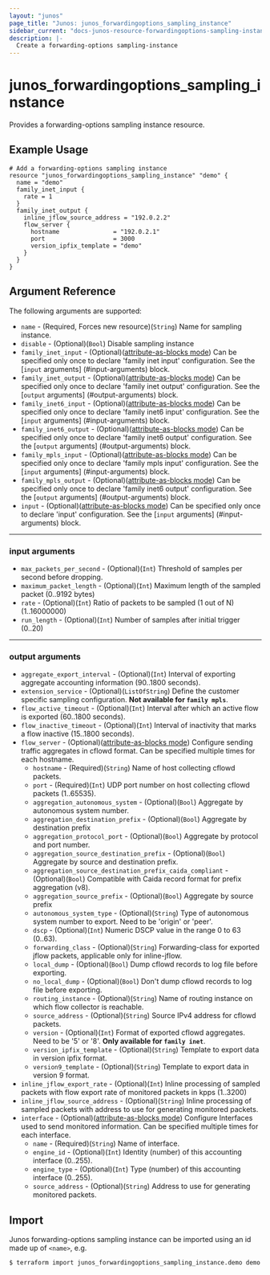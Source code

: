 ```yaml
---
layout: "junos"
page_title: "Junos: junos_forwardingoptions_sampling_instance"
sidebar_current: "docs-junos-resource-forwardingoptions-sampling-instance"
description: |-
  Create a forwarding-options sampling-instance
---
```


# junos_forwardingoptions_sampling_instance

Provides a forwarding-options sampling instance resource.

## Example Usage

```hcl
# Add a forwarding-options sampling instance
resource "junos_forwardingoptions_sampling_instance" "demo" {
  name = "demo"
  family_inet_input {
    rate = 1
  }
  family_inet_output {
    inline_jflow_source_address = "192.0.2.2"
    flow_server {
      hostname               = "192.0.2.1"
      port                   = 3000
      version_ipfix_template = "demo"
    }
  }
}
```

## Argument Reference

The following arguments are supported:

* `name` - (Required, Forces new resource)(`String`) Name for sampling instance.
* `disable` - (Optional)(`Bool`) Disable sampling instance
* `family_inet_input` - (Optional)([attribute-as-blocks mode](https://www.terraform.io/docs/configuration/attr-as-blocks.html)) Can be specified only once to declare 'family inet input' configuration. See the [`input` arguments] (#input-arguments) block.
* `family_inet_output` - (Optional)([attribute-as-blocks mode](https://www.terraform.io/docs/configuration/attr-as-blocks.html)) Can be specified only once to declare 'family inet output' configuration. See the [`output` arguments] (#output-arguments) block.
* `family_inet6_input` - (Optional)([attribute-as-blocks mode](https://www.terraform.io/docs/configuration/attr-as-blocks.html)) Can be specified only once to declare 'family inet6 input' configuration. See the [`input` arguments] (#input-arguments) block.
* `family_inet6_output` - (Optional)([attribute-as-blocks mode](https://www.terraform.io/docs/configuration/attr-as-blocks.html)) Can be specified only once to declare 'family inet6 output' configuration. See the [`output` arguments] (#output-arguments) block.
* `family_mpls_input` - (Optional)([attribute-as-blocks mode](https://www.terraform.io/docs/configuration/attr-as-blocks.html)) Can be specified only once to declare 'family mpls input' configuration. See the [`input` arguments] (#input-arguments) block.
* `family_mpls_output` - (Optional)([attribute-as-blocks mode](https://www.terraform.io/docs/configuration/attr-as-blocks.html)) Can be specified only once to declare 'family inet6 output' configuration. See the [`output` arguments] (#output-arguments) block.
* `input` - (Optional)([attribute-as-blocks mode](https://www.terraform.io/docs/configuration/attr-as-blocks.html)) Can be specified only once to declare 'input' configuration. See the [`input` arguments] (#input-arguments) block.

---

### input arguments

* `max_packets_per_second` - (Optional)(`Int`) Threshold of samples per second before dropping.
* `maximum_packet_length` - (Optional)(`Int`) Maximum length of the sampled packet (0..9192 bytes)
* `rate` - (Optional)(`Int`) Ratio of packets to be sampled (1 out of N) (1..16000000)
* `run_length` - (Optional)(`Int`) Number of samples after initial trigger (0..20)

---

### output arguments

* `aggregate_export_interval` - (Optional)(`Int`) Interval of exporting aggregate accounting information (90..1800 seconds).
* `extension_service` - (Optional)(`ListOfString`) Define the customer specific sampling configuration. **Not available for `family mpls`**.
* `flow_active_timeout` - (Optional)(`Int`) Interval after which an active flow is exported (60..1800 seconds).
* `flow_inactive_timeout` - (Optional)(`Int`) Interval of inactivity that marks a flow inactive (15..1800 seconds).
* `flow_server` - (Optional)([attribute-as-blocks mode](https://www.terraform.io/docs/configuration/attr-as-blocks.html)) Configure sending traffic aggregates in cflowd format. Can be specified multiple times for each hostname.
  * `hostname` - (Required)(`String`) Name of host collecting cflowd packets.
  * `port` - (Required)(`Int`) UDP port number on host collecting cflowd packets (1..65535).
  * `aggregation_autonomous_system` - (Optional)(`Bool`) Aggregate by autonomous system number.
  * `aggregation_destination_prefix` - (Optional)(`Bool`) Aggregate by destination prefix
  * `aggregation_protocol_port` - (Optional)(`Bool`) Aggregate by protocol and port number.
  * `aggregation_source_destination_prefix` - (Optional)(`Bool`) Aggregate by source and destination prefix.
  * `aggregation_source_destination_prefix_caida_compliant` - (Optional)(`Bool`) Compatible with Caida record format for prefix aggregation (v8).
  * `aggregation_source_prefix` - (Optional)(`Bool`) Aggregate by source prefix
  * `autonomous_system_type` - (Optional)(`String`) Type of autonomous system number to export. Need to be 'origin' or 'peer'.
  * `dscp` - (Optional)(`Int`) Numeric DSCP value in the range 0 to 63 (0..63).
  * `forwarding_class` - (Optional)(`String`) Forwarding-class for exported jflow packets, applicable only for inline-jflow.
  * `local_dump` - (Optional)(`Bool`) Dump cflowd records to log file before exporting.
  * `no_local_dump` - (Optional)(`Bool`) Don't dump cflowd records to log file before exporting.
  * `routing_instance` - (Optional)(`String`) Name of routing instance on which flow collector is reachable.
  * `source_address` - (Optional)(`String`) Source IPv4 address for cflowd packets.
  * `version` - (Optional)(`Int`) Format of exported cflowd aggregates. Need to be '5' or '8'. **Only available for `family inet`**.
  * `version_ipfix_template` - (Optional)(`String`) Template to export data in version ipfix format.
  * `version9_template` - (Optional)(`String`) Template to export data in version 9 format.
* `inline_jflow_export_rate` - (Optional)(`Int`) Inline processing of sampled packets with flow export rate of monitored packets in kpps (1..3200)
* `inline_jflow_source_address` - (Optional)(`String`) Inline processing of sampled packets with address to use for generating monitored packets.
* `interface` - (Optional)([attribute-as-blocks mode](https://www.terraform.io/docs/configuration/attr-as-blocks.html)) Configure Interfaces used to send monitored information. Can be specified multiple times for each interface.
  * `name` - (Required)(`String`) Name of interface.
  * `engine_id` - (Optional)(`Int`) Identity (number) of this accounting interface (0..255).
  * `engine_type` - (Optional)(`Int`) Type (number) of this accounting interface (0..255).
  * `source_address` - (Optional)(`String`) Address to use for generating monitored packets.

## Import

Junos forwarding-options sampling instance can be imported using an id made up of `<name>`, e.g.

```shell
$ terraform import junos_forwardingoptions_sampling_instance.demo demo
```
